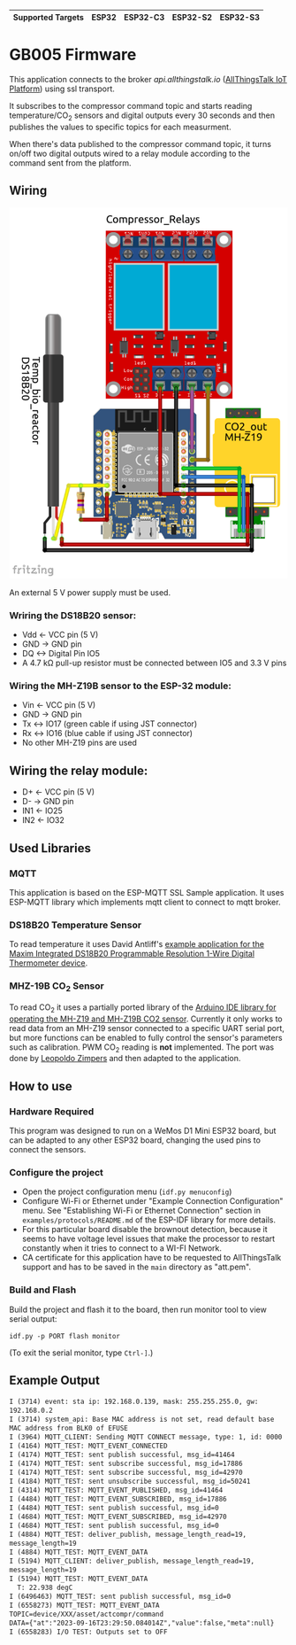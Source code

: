 | Supported Targets | ESP32 | ESP32-C3 | ESP32-S2 | ESP32-S3 |
| ----------------- | ----- | -------- | -------- | -------- |

# GB005 Firmware 

This application connects to the broker _api.allthingstalk.io_ ([AllThingsTalk IoT Platform](https://maker.allthingstalk.com/)) using ssl transport. 

It subscribes to the compressor command topic and starts reading temperature/CO<sub>2</sub> sensors and digital outputs every 30 seconds and then publishes the values to specific topics for each measurment.

When there's data published to the compressor command topic, it turns on/off two digital outputs wired to a relay module according to the command sent from the platform.

## Wiring
![Circuit Diagram](img/wiring.png)

An external 5 V power supply must be used.

### Wriring the DS18B20 sensor:
- Vdd <- VCC pin (5 V)
- GND -> GND pin
- DQ <-> Digital Pin IO5
- A 4.7 kΩ pull-up resistor must be connected between IO5 and 3.3 V pins

### Wiring the MH-Z19B sensor to the ESP-32 module:
- Vin <- VCC pin (5 V)
- GND -> GND pin
- Tx <-> IO17 (green cable if using JST connector)
- Rx <-> IO16 (blue cable if using JST connector)
- No other MH-Z19 pins are used

## Wiring the relay module:
- D+ <- VCC pin (5 V)
- D- -> GND pin
- IN1 <- IO25
- IN2 <- IO32

## Used Libraries

### MQTT
This application is based on the ESP-MQTT SSL Sample application. It uses ESP-MQTT library which implements mqtt client to connect to mqtt broker.

### DS18B20 Temperature Sensor
To read temperature it uses David Antliff's [example application for the Maxim Integrated DS18B20 Programmable Resolution 1-Wire Digital Thermometer device](https://github.com/DavidAntliff/esp32-ds18b20-example).

### MHZ-19B CO<sub>2</sub> Sensor
To read CO<sub>2</sub> it uses a partially ported library of the [Arduino IDE library for operating the MH-Z19 and MH-Z19B CO2 sensor](https://github.com/crisap94/MHZ19/tree/master). 
Currently it only works to read data from an MH-Z19 sensor connected to a specific UART serial port, but more functions can be enabled to fully control the sensor's parameters such as calibration. 
PWM CO<sub>2</sub> reading is **not** implemented.
The port was done by [Leopoldo Zimpers](https://github.com/lzimperz/) and then adapted to the application.

## How to use

### Hardware Required

This program was designed to run on a WeMos D1 Mini ESP32 board, but can be adapted to any other ESP32 board, changing the used pins to connect the sensors.

### Configure the project

* Open the project configuration menu (`idf.py menuconfig`)
* Configure Wi-Fi or Ethernet under "Example Connection Configuration" menu. See "Establishing Wi-Fi or Ethernet Connection" section in `examples/protocols/README.md` of the ESP-IDF library for more details.
* For this particular board disable the brownout detection, because it seems to have voltage level issues that make the processor to restart constantly when it tries to connect to a WI-FI Network.
* CA certificate for this application have to be requested to AllThingsTalk support and has to be saved in the `main` directory as "att.pem".

### Build and Flash

Build the project and flash it to the board, then run monitor tool to view serial output:

```
idf.py -p PORT flash monitor
```

(To exit the serial monitor, type ``Ctrl-]``.)

## Example Output

```
I (3714) event: sta ip: 192.168.0.139, mask: 255.255.255.0, gw: 192.168.0.2
I (3714) system_api: Base MAC address is not set, read default base MAC address from BLK0 of EFUSE
I (3964) MQTT_CLIENT: Sending MQTT CONNECT message, type: 1, id: 0000
I (4164) MQTT_TEST: MQTT_EVENT_CONNECTED
I (4174) MQTT_TEST: sent publish successful, msg_id=41464
I (4174) MQTT_TEST: sent subscribe successful, msg_id=17886
I (4174) MQTT_TEST: sent subscribe successful, msg_id=42970
I (4184) MQTT_TEST: sent unsubscribe successful, msg_id=50241
I (4314) MQTT_TEST: MQTT_EVENT_PUBLISHED, msg_id=41464
I (4484) MQTT_TEST: MQTT_EVENT_SUBSCRIBED, msg_id=17886
I (4484) MQTT_TEST: sent publish successful, msg_id=0
I (4684) MQTT_TEST: MQTT_EVENT_SUBSCRIBED, msg_id=42970
I (4684) MQTT_TEST: sent publish successful, msg_id=0
I (4884) MQTT_TEST: deliver_publish, message_length_read=19, message_length=19
I (4884) MQTT_TEST: MQTT_EVENT_DATA
I (5194) MQTT_CLIENT: deliver_publish, message_length_read=19, message_length=19
I (5194) MQTT_TEST: MQTT_EVENT_DATA
  T: 22.938 degC
I (6496463) MQTT_TEST: sent publish successful, msg_id=0
I (6558273) MQTT_TEST: MQTT_EVENT_DATA
TOPIC=device/XXX/asset/actcompr/command
DATA={"at":"2023-09-16T23:29:50.084014Z","value":false,"meta":null}
I (6558283) I/O TEST: Outputs set to OFF
```

